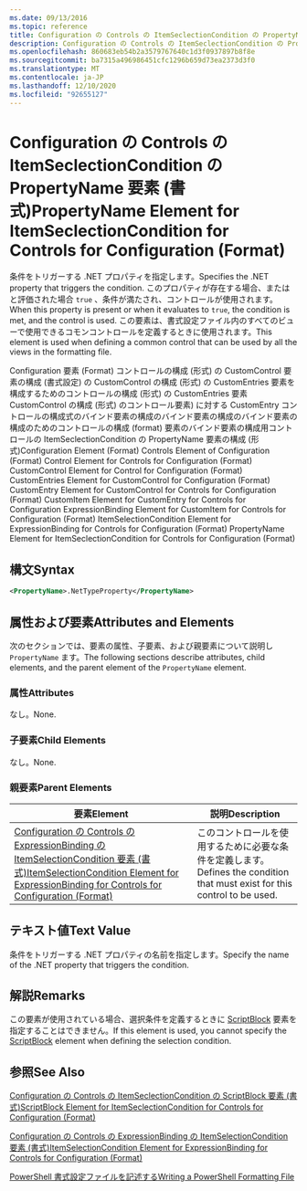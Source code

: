 ```yaml
---
ms.date: 09/13/2016
ms.topic: reference
title: Configuration の Controls の ItemSeclectionCondition の PropertyName 要素 (書式)
description: Configuration の Controls の ItemSeclectionCondition の PropertyName 要素 (書式)
ms.openlocfilehash: 860683eb54b2a3579767640c1d3f0937897b8f8e
ms.sourcegitcommit: ba7315a496986451cfc1296b659d73ea2373d3f0
ms.translationtype: MT
ms.contentlocale: ja-JP
ms.lasthandoff: 12/10/2020
ms.locfileid: "92655127"
---
```

# <a name="propertyname-element-for-itemseclectioncondition-for-controls-for-configuration-format"></a><span data-ttu-id="12685-103">Configuration の Controls の ItemSeclectionCondition の PropertyName 要素 (書式)</span><span class="sxs-lookup"><span data-stu-id="12685-103">PropertyName Element for ItemSeclectionCondition for Controls for Configuration (Format)</span></span>

<span data-ttu-id="12685-104">条件をトリガーする .NET プロパティを指定します。</span><span class="sxs-lookup"><span data-stu-id="12685-104">Specifies the .NET property that triggers the condition.</span></span> <span data-ttu-id="12685-105">このプロパティが存在する場合、またはと評価された場合 `true` 、条件が満たされ、コントロールが使用されます。</span><span class="sxs-lookup"><span data-stu-id="12685-105">When this property is present or when it evaluates to `true`, the condition is met, and the control is used.</span></span> <span data-ttu-id="12685-106">この要素は、書式設定ファイル内のすべてのビューで使用できるコモンコントロールを定義するときに使用されます。</span><span class="sxs-lookup"><span data-stu-id="12685-106">This element is used when defining a common control that can be used by all the views in the formatting file.</span></span>

<span data-ttu-id="12685-107">Configuration 要素 (Format) コントロールの構成 (形式) の CustomControl 要素の構成 (書式設定) の CustomControl の構成 (形式) の CustomEntries 要素を構成するためのコントロールの構成 (形式) の CustomEntries 要素 CustomControl の構成 (形式) のコントロール要素) に対する CustomEntry コントロールの構成式のバインド要素の構成のバインド要素の構成のバインド要素の構成のためのコントロールの構成 (format) 要素のバインド要素の構成用コントロールの ItemSeclectionCondition の PropertyName 要素の構成 (形式)</span><span class="sxs-lookup"><span data-stu-id="12685-107">Configuration Element (Format) Controls Element of Configuration (Format) Control Element for Controls for Configuration (Format) CustomControl Element for Control for Configuration (Format) CustomEntries Element for CustomControl for Configuration (Format) CustomEntry Element for CustomControl for Controls for Configuration (Format) CustomItem Element for CustomEntry for Controls for Configuration ExpressionBinding Element for CustomItem for Controls for Configuration (Format) ItemSelectionCondition Element for ExpressionBinding for Controls for Configuration (Format) PropertyName Element for ItemSeclectionCondition for Controls for Configuration (Format)</span></span>

## <a name="syntax"></a><span data-ttu-id="12685-108">構文</span><span class="sxs-lookup"><span data-stu-id="12685-108">Syntax</span></span>

```xml
<PropertyName>.NetTypeProperty</PropertyName>
```

## <a name="attributes-and-elements"></a><span data-ttu-id="12685-109">属性および要素</span><span class="sxs-lookup"><span data-stu-id="12685-109">Attributes and Elements</span></span>

<span data-ttu-id="12685-110">次のセクションでは、要素の属性、子要素、および親要素について説明し `PropertyName` ます。</span><span class="sxs-lookup"><span data-stu-id="12685-110">The following sections describe attributes, child elements, and the parent element of the `PropertyName` element.</span></span>

### <a name="attributes"></a><span data-ttu-id="12685-111">属性</span><span class="sxs-lookup"><span data-stu-id="12685-111">Attributes</span></span>

<span data-ttu-id="12685-112">なし。</span><span class="sxs-lookup"><span data-stu-id="12685-112">None.</span></span>

### <a name="child-elements"></a><span data-ttu-id="12685-113">子要素</span><span class="sxs-lookup"><span data-stu-id="12685-113">Child Elements</span></span>

<span data-ttu-id="12685-114">なし。</span><span class="sxs-lookup"><span data-stu-id="12685-114">None.</span></span>

### <a name="parent-elements"></a><span data-ttu-id="12685-115">親要素</span><span class="sxs-lookup"><span data-stu-id="12685-115">Parent Elements</span></span>

|<span data-ttu-id="12685-116">要素</span><span class="sxs-lookup"><span data-stu-id="12685-116">Element</span></span>|<span data-ttu-id="12685-117">説明</span><span class="sxs-lookup"><span data-stu-id="12685-117">Description</span></span>|
|-------------|-----------------|
|[<span data-ttu-id="12685-118">Configuration の Controls の ExpressionBinding の ItemSelectionCondition 要素 (書式)</span><span class="sxs-lookup"><span data-stu-id="12685-118">ItemSelectionCondition Element for ExpressionBinding for Controls for Configuration (Format)</span></span>](./itemselectioncondition-element-for-expressionbinding-for-controls-for-configuration-format.md)|<span data-ttu-id="12685-119">このコントロールを使用するために必要な条件を定義します。</span><span class="sxs-lookup"><span data-stu-id="12685-119">Defines the condition that must exist for this control to be used.</span></span>|

## <a name="text-value"></a><span data-ttu-id="12685-120">テキスト値</span><span class="sxs-lookup"><span data-stu-id="12685-120">Text Value</span></span>

<span data-ttu-id="12685-121">条件をトリガーする .NET プロパティの名前を指定します。</span><span class="sxs-lookup"><span data-stu-id="12685-121">Specify the name of the .NET property that triggers the condition.</span></span>

## <a name="remarks"></a><span data-ttu-id="12685-122">解説</span><span class="sxs-lookup"><span data-stu-id="12685-122">Remarks</span></span>

<span data-ttu-id="12685-123">この要素が使用されている場合、選択条件を定義するときに [ScriptBlock](./scriptblock-element-for-itemseclectioncondition-for-controls-for-configuration-format.md) 要素を指定することはできません。</span><span class="sxs-lookup"><span data-stu-id="12685-123">If this element is used, you cannot specify the [ScriptBlock](./scriptblock-element-for-itemseclectioncondition-for-controls-for-configuration-format.md) element when defining the selection condition.</span></span>

## <a name="see-also"></a><span data-ttu-id="12685-124">参照</span><span class="sxs-lookup"><span data-stu-id="12685-124">See Also</span></span>

[<span data-ttu-id="12685-125">Configuration の Controls の ItemSeclectionCondition の ScriptBlock 要素 (書式)</span><span class="sxs-lookup"><span data-stu-id="12685-125">ScriptBlock Element for ItemSeclectionCondition for Controls for Configuration (Format)</span></span>](./scriptblock-element-for-itemseclectioncondition-for-controls-for-configuration-format.md)

[<span data-ttu-id="12685-126">Configuration の Controls の ExpressionBinding の ItemSelectionCondition 要素 (書式)</span><span class="sxs-lookup"><span data-stu-id="12685-126">ItemSelectionCondition Element for ExpressionBinding for Controls for Configuration (Format)</span></span>](./itemselectioncondition-element-for-expressionbinding-for-controls-for-configuration-format.md)

[<span data-ttu-id="12685-127">PowerShell 書式設定ファイルを記述する</span><span class="sxs-lookup"><span data-stu-id="12685-127">Writing a PowerShell Formatting File</span></span>](./writing-a-powershell-formatting-file.md)

